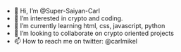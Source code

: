 - 👋 Hi, I’m @Super-Saiyan-Carl
- 👀 I’m interested in crypto and coding.
- 🌱 I’m currently learning html, css, javascript, python
- 💞️ I’m looking to collaborate on crypto oriented projects
- 📫 How to reach me on twitter: @carlmikel

<!---
Super-Saiyan-Carl/Super-Saiyan-Carl is a ✨ special ✨ repository because its `README.md` (this file) appears on your GitHub profile.
You can click the Preview link to take a look at your changes.
--->
